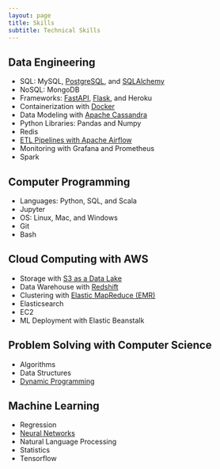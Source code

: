 ```yaml
---
layout: page
title: Skills
subtitle: Technical Skills
---
```


## Data Engineering

* SQL: MySQL, [PostgreSQL](https://github.com/AuFeld/Data_Engineering_Projects/tree/main/Data_Modeling_with_Postgres), and [SQLAlchemy](https://github.com/AuFeld/screener_with_fastapi)
* NoSQL: MongoDB
* Frameworks: [FastAPI](https://github.com/AuFeld/fetch), [Flask](https://github.com/AuFeld/twitoff-app), and Heroku
* Containerization with [Docker](https://github.com/AuFeld/fetch)
* Data Modeling with [Apache Cassandra](https://github.com/AuFeld/Data_Engineering_Projects/tree/main/Data_Modeling_with_Cassandra)
* Python Libraries: Pandas and Numpy
* Redis
* [ETL Pipelines with Apache Airflow](https://github.com/AuFeld/Data_Engineering_Projects/tree/main/Airflow_Data_Pipelines)
* Monitoring with Grafana and Prometheus
* Spark

## Computer Programming

* Languages: Python, SQL, and Scala
* Jupyter
* OS: Linux, Mac, and Windows
* Git 
* Bash

## Cloud Computing with AWS

* Storage with [S3 as a Data Lake](https://github.com/AuFeld/Data_Engineering_Projects/tree/main/Data_Lake)
* Data Warehouse with [Redshift](https://github.com/AuFeld/Data_Engineering_Projects/edit/main/Redshift_Cluster_IaC.py)
* Clustering with [Elastic MapReduce (EMR)](https://github.com/AuFeld/Data_Engineering_Projects/blob/main/Redshift_Cluster_IaC.py)
* Elasticsearch
* EC2 
* ML Deployment with Elastic Beanstalk

## Problem Solving with Computer Science

* Algorithms
* Data Structures
* [Dynamic Programming](https://aufeld.github.io/2021-04-08-DynamicProgramming/)

## Machine Learning

* Regression
* [Neural Networks](https://github.com/AuFeld/Strategy_Testing)
* Natural Language Processing
* Statistics
* Tensorflow

